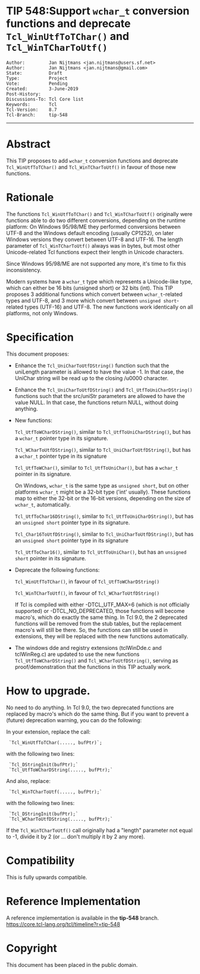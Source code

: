 # TIP 548:Support `wchar_t` conversion functions and deprecate `Tcl_WinUtfToTChar()` and `Tcl_WinTCharToUtf()`
	Author:         Jan Nijtmans <jan.nijtmans@users.sf.net>
	Author:         Jan Nijtmans <jan.nijtmans@gmail.com>
	State:          Draft
	Type:           Project
	Vote:           Pending
	Created:        3-June-2019
	Post-History:   
	Discussions-To: Tcl Core list
	Keywords:       Tcl
	Tcl-Version:    8.7
	Tcl-Branch:     tip-548
-----

# Abstract

This TIP proposes to add `wchar_t` conversion functions and deprecate `Tcl_WinUtfToTChar()` and `Tcl_WinTCharToUtf()`
in favour of those new functions.

# Rationale

The functions `Tcl_WinUtfToTChar()` and `Tcl_WinTCharToUtf()` originally were functions able to do two different
conversions, depending on the runtime platform: On Windows 95/98/ME they performed conversions between UTF-8 and
the Windows default encoding (usually CP1252), on later Windows versions they convert between UTF-8 and UTF-16.
The length parameter of `Tcl_WinTCharToUtf()` always was in bytes, but most other Unicode-related Tcl functions
expect their length in Unicode characters.

Since Windows 95/98/ME are not supported any more, it's time to fix this inconsistency.

Modern systems have a `wchar_t` type which represents a Unicode-like type, which can either be 16 bits
(unsigned short) or 32 bits (int). This TIP proposes 3 additional functions which convert between
`wchar_t`-related types and UTF-8, and 3 more which convert between `unsigned short`-related types (UTF-16)
and UTF-8. The new functions work identically on all platforms, not only Windows.

# Specification

This document proposes:

 * Enhance the `Tcl_UniCharToUtfDString()` function such that the uniLength parameter is allowed to
   have the value -1. In that case, the UniChar string will be read up to the closing /u0000 character.

 * Enhance the `Tcl_UniCharToUtfDString()` and `Tcl_UtfToUniCharDString()` functions such that the src/uniStr
   parameters are allowed to have the value NULL. In that case, the functions return NULL, without doing anything.

 * New functions:

     `Tcl_UtfToWCharDString()`, similar to `Tcl_UtfToUniCharDString()`, but has a `wchar_t` pointer type in its signature.

     `Tcl_WCharToUtfDString()`, similar to `Tcl_UniCharToUtfDString()`, but has a `wchar_t` pointer type in its signature

     `Tcl_UtfToWChar()`, similar to `Tcl_UtfToUniChar()`, but has a `wchar_t` pointer in its signature.
     
     On Windows, `wchar_t` is the same type as `unsigned short`, but on other platforms `wchar_t` might be a 32-bit type ('int' usually).
     These functions map to either the 32-bit or the 16-bit versions, depending on the size of `wchar_t`, automatically.

     `Tcl_UtfToChar16DString()`, similar to `Tcl_UtfToUniCharDString()`, but has an `unsigned short` pointer type in its signature.

     `Tcl_Char16ToUtfDString()`, similar to `Tcl_UniCharToUtfDString()`, but has an `unsigned short` pointer type in its signature

     `Tcl_UtfToChar16()`, similar to `Tcl_UtfToUniChar()`, but has an `unsigned short` pointer in its signature.

 * Deprecate the following functions:

     `Tcl_WinUtfToTChar()`, in favour of `Tcl_UtfToWCharDString()`

     `Tcl_WinTCharToUtf()`, in favour of `Tcl_WCharToUtfDString()`

   If Tcl is compiled with either -DTCL\_UTF\_MAX=6 (which is not officially supported) or -DTCL\_NO\_DEPRECATED, those functions will
   become macro's, which do exactly the same thing. In Tcl 9.0, the 2 deprecated functions will be removed from the stub tables,
   but the replacement macro's will still be there. So, the functions can still be used in extensions, they will be replaced
   with the new functions automatically.

 * The windows dde and registry extensions (tclWinDde.c and tclWinReg.c) are updated to use the new functions `Tcl_UtfToWCharDString()`
   and `Tcl_WCharToUtfDString()`, serving as proof/demonstration that the functions in this TIP actually work.

# How to upgrade.

No need to do anything. In Tcl 9.0, the two deprecated functions are replaced by macro's which do the same thing.
But if you want to prevent a (future) deprecation warning, you can do the following:

In your extension, replace the call:

     `Tcl_WinUtfToTChar(....., bufPtr)`;
     
with the following two lines:

     `Tcl_DStringInit(bufPtr);`
     `Tcl_UtfToWCharDString(....., bufPtr);`

And also, replace:

     `Tcl_WinTCharToUtf(....., bufPtr);`
     
with the following two lines:

     `Tcl_DStringInit(bufPtr);`
     `Tcl_WCharToUtfDString(....., bufPtr);`

If the `Tcl_WinTCharToUtf()` call originally had a "length" parameter not equal to -1, divide it by 2 (or ... don't multiply it by 2 any more).


# Compatibility

This is fully upwards compatible.

# Reference Implementation

A reference implementation is available in  the **tip-548** branch.
<https://core.tcl-lang.org/tcl/timeline?r=tip-548>

# Copyright

This document has been placed in the public domain.
